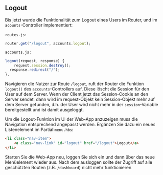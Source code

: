 ## Logout

Bis jetzt wurde die Funktionalität zum Logout eines Users im Router, und im `acounts`-Controller implementiert:

`routes.js`:

```js
router.get("/logout", accounts.logout); 
```

`accounts.js:`

```js
logout(request, response) {
	request.session.destroy();
  response.redirect("/");
},
```

Navigieren die Nutzer zur Route `/logout`, ruft der Router die Funktion `logout()` des `accounts`-Controllers auf. Diese löscht die Session für den User auf dem Server. Wenn der Client jetzt das Session-Cookie an den Server sendet, dann wird im request-Objekt kein Session-Objekt mehr auf dem Server gefunden, d.h. der User wird nicht mehr in der `session`-Variable bereitgestellt und ist damit ausgeloggt.

Um die Logout-Funktion im UI der Web-App anzuzeigen muss die Navigation entsprechend angepasst werden. Ergänzen Sie dazu ein neues Listenelement im Partial `menu.hbs`:

```html
<li class="nav-item">
	<a class="nav-link" id="logout" href="/logout">Logout</a>
</li>
```

Starten Sie die Web-App neu, loggen Sie sich ein und dann über das neue Menüelement wieder aus. Nach dem ausloggen sollte der Zugriff auf alle geschützten Routen (z.B. `/dashboard`) nicht mehr funktionieren.
